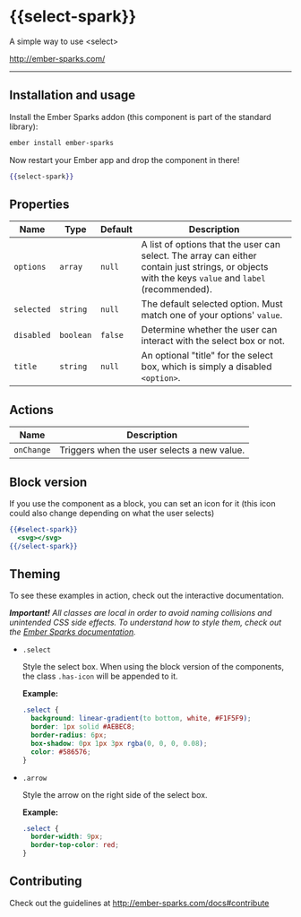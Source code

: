 # {{select-spark}}

A simple way to use \<select\>

<http://ember-sparks.com/>

----

## Installation and usage

Install the Ember Sparks addon (this component is part of the standard library):
```bash
ember install ember-sparks
```

Now restart your Ember app and drop the component in there!
```handlebars
{{select-spark}}
```

## Properties

| Name        | Type            | Default | Description                                                      |
|-------------|-----------------|---------|------------------------------------------------------------------|
| `options`   | `array`         | `null`  | A list of options that the user can select. The array can either contain just strings, or objects with the keys `value` and `label` (recommended). |
| `selected`  | `string`        | `null`  | The default selected option. Must match one of your options' `value`. |
| `disabled`  | `boolean`       | `false` | Determine whether the user can interact with the select box or not. |
| `title`     | `string`        | `null`  | An optional "title" for the select box, which is simply a disabled `<option>`. |


## Actions

| Name        | Description                                      |
|-------------|--------------------------------------------------|
| `onChange`  | Triggers when the user selects a new value.      | 


## Block version

If you use the component as a block, you can set an icon for it (this icon could also change depending on what the user selects)

```handlebars
{{#select-spark}}
  <svg></svg>
{{/select-spark}}
```


## Theming

To see these examples in action, check out the interactive documentation.

<em>**Important!** All classes are local in order to avoid naming collisions and unintended CSS side effects. To understand how to style them, check out the [Ember Sparks documentation](http://ember-sparks.com/docs#theming).</em>

- `.select`

  Style the select box. When using the block version of the components, the class `.has-icon` will be appended to it.

  **Example:**
  ```css
  .select {
    background: linear-gradient(to bottom, white, #F1F5F9);
    border: 1px solid #AEBEC8;
    border-radius: 6px;
    box-shadow: 0px 1px 3px rgba(0, 0, 0, 0.08);
    color: #586576;
  }
  ```

- `.arrow`

  Style the arrow on the right side of the select box.

  **Example:**
  ```css
  .select {
    border-width: 9px;
    border-top-color: red;
  }
  ```
  

## Contributing

Check out the guidelines at http://ember-sparks.com/docs#contribute

